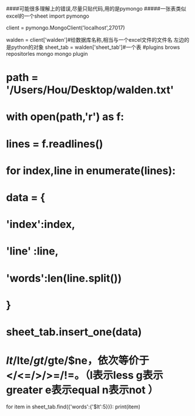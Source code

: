 ####可能很多理解上的错误,尽量只贴代码,用的是pymongo
#####一张表类似excel的一个sheet
import pymongo

client = pymongo.MongoClient('localhost',27017)

walden = client['walden']#给数据库名称,相当与一个excel文件的文件名 左边的是python的对象
sheet_tab = walden['sheet_tab']#一个表
#plugins brows repositorles  mongo  mongo plugin
# path = '/Users/Hou/Desktop/walden.txt'
# with open(path,'r') as f:
#     lines = f.readlines()
#     for index,line in enumerate(lines):
#         data = {
#             'index':index,
#             'line' :line,
#             'words':len(line.split())
#         }
#         sheet_tab.insert_one(data)

# $lt/$lte/$gt/$gte/$ne，依次等价于</<=/>/>=/!=。（l表示less g表示greater e表示equal n表示not  ）
for item in sheet_tab.find({'words':{'$lt':5}}):
    print(item)
